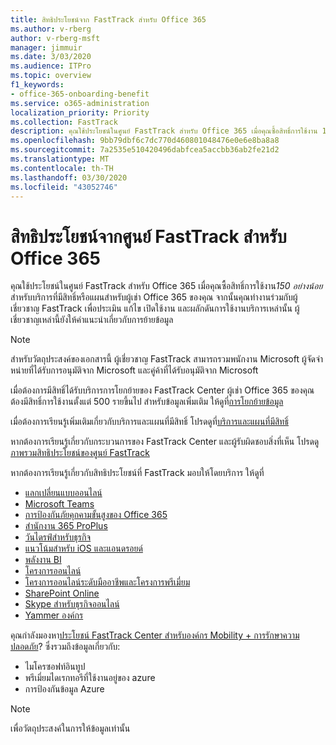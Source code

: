 ```yaml
---
title: สิทธิประโยชน์จาก FastTrack สำหรับ Office 365
ms.author: v-rberg
author: v-rberg-msft
manager: jimmuir
ms.date: 3/03/2020
ms.audience: ITPro
ms.topic: overview
f1_keywords:
- office-365-onboarding-benefit
ms.service: o365-administration
localization_priority: Priority
ms.collection: FastTrack
description: คุณใช้ประโยชน์ในศูนย์ FastTrack สําหรับ Office 365 เมื่อคุณซื้อสิทธิ์การใช้งาน 150 อย่างน้อยสําหรับบริการที่มีสิทธิ์หรือแผนสําหรับผู้เช่า Office 365 ของคุณ จากนั้นคุณทํางานร่วมกับผู้เชี่ยวชาญ FastTrack เพื่อประเมิน แก้ไข เปิดใช้งาน และผลักดันการใช้งานบริการเหล่านั้น ผู้เชี่ยวชาญเหล่านี้ยังให้คําแนะนําเกี่ยวกับการย้ายข้อมูล
ms.openlocfilehash: 9bb79dbf6c7dc770d460801048476e0e6e8ba8a8
ms.sourcegitcommit: 7a2535e510420496dabfcea5accbb36ab2fe21d2
ms.translationtype: MT
ms.contentlocale: th-TH
ms.lasthandoff: 03/30/2020
ms.locfileid: "43052746"
---
```

# <a name="fasttrack-center-benefit-for-office-365"></a>สิทธิประโยชน์จากศูนย์ FastTrack สำหรับ Office 365

คุณใช้ประโยชน์ในศูนย์ FastTrack สําหรับ Office 365 เมื่อคุณซื้อสิทธิ์การใช้งาน*150 อย่างน้อย*สําหรับบริการที่มีสิทธิ์หรือแผนสําหรับผู้เช่า Office 365 ของคุณ จากนั้นคุณทํางานร่วมกับผู้เชี่ยวชาญ FastTrack เพื่อประเมิน แก้ไข เปิดใช้งาน และผลักดันการใช้งานบริการเหล่านั้น ผู้เชี่ยวชาญเหล่านี้ยังให้คําแนะนําเกี่ยวกับการย้ายข้อมูล 
  
> [!NOTE]
> สําหรับวัตถุประสงค์ของเอกสารนี้ ผู้เชี่ยวชาญ FastTrack สามารถรวมพนักงาน Microsoft ผู้จัดจําหน่ายที่ได้รับการอนุมัติจาก Microsoft และคู่ค้าที่ได้รับอนุมัติจาก Microsoft 
  
เมื่อต้องการมีสิทธิ์ได้รับบริการการโยกย้ายของ FastTrack Center ผู้เช่า Office 365 ของคุณต้องมีสิทธิ์การใช้งานตั้งแต่ 500 รายขึ้นไป สําหรับข้อมูลเพิ่มเติม ให้ดูที่[การโยกย้ายข้อมูล](O365-data-migration.md)
  
เมื่อต้องการเรียนรู้เพิ่มเติมเกี่ยวกับบริการและแผนที่มีสิทธิ์ โปรดดูที่[บริการและแผนที่มีสิทธิ์](M365-eligible-services-and-plans.md)
  
หากต้องการเรียนรู้เกี่ยวกับกระบวนการของ FastTrack Center และผู้รับผิดชอบสิ่งที่เห็น โปรดดู[ภาพรวมสิทธิประโยชน์ของศูนย์ FastTrack](O365-fasttrack-benefit-overview.md)

หากต้องการเรียนรู้เกี่ยวกับสิทธิประโยชน์ที่ FastTrack มอบให้โดยบริการ ให้ดูที่

- [แลกเปลี่ยนแบบออนไลน์](O365-fasttrack-responsibilities.md#exchange-online)
- [Microsoft Teams](O365-fasttrack-responsibilities.md#microsoft-teams)
- [การป้องกันภัยคุกคามขั้นสูงของ Office 365](O365-fasttrack-responsibilities.md#office-365-advanced-threat-protection)
- [สํานักงาน 365 ProPlus](O365-fasttrack-responsibilities.md#office-365-proplus)
- [วันไดรฟ์สําหรับธุรกิจ](O365-fasttrack-responsibilities.md#onedrive-for-business)
- [แนวโน้มสําหรับ iOS และแอนดรอยด์](O365-fasttrack-responsibilities.md#outlook-for-ios-and-android)
- [พลังงาน BI](O365-fasttrack-responsibilities.md#power-bi)
- [โครงการออนไลน์](O365-fasttrack-responsibilities.md#project-online)
- [โครงการออนไลน์ระดับมืออาชีพและโครงการพรีเมี่ยม](O365-fasttrack-responsibilities.md#project-online-professional-and-project-online-premium)
- [SharePoint Online](O365-fasttrack-responsibilities.md#sharepoint-online)
- [Skype สําหรับธุรกิจออนไลน์](O365-fasttrack-responsibilities.md#skype-for-business-online)
- [Yammer องค์กร](O365-fasttrack-responsibilities.md#yammer-enterprise)
  
คุณกําลังมองหา[ประโยชน์ FastTrack Center สําหรับองค์กร Mobility + การรักษาความปลอดภัย](EMS-fasttrack-benefit-for-EMS.md)? ซึ่งรวมถึงข้อมูลเกี่ยวกับ:
  
- ไมโครซอฟท์อินทูป    
- พรีเมี่ยมไดเรกทอรีที่ใช้งานอยู่ของ azure 
- การป้องกันข้อมูล Azure
    
> [!NOTE]
> เพื่อวัตถุประสงค์ในการให้ข้อมูลเท่านั้น 

